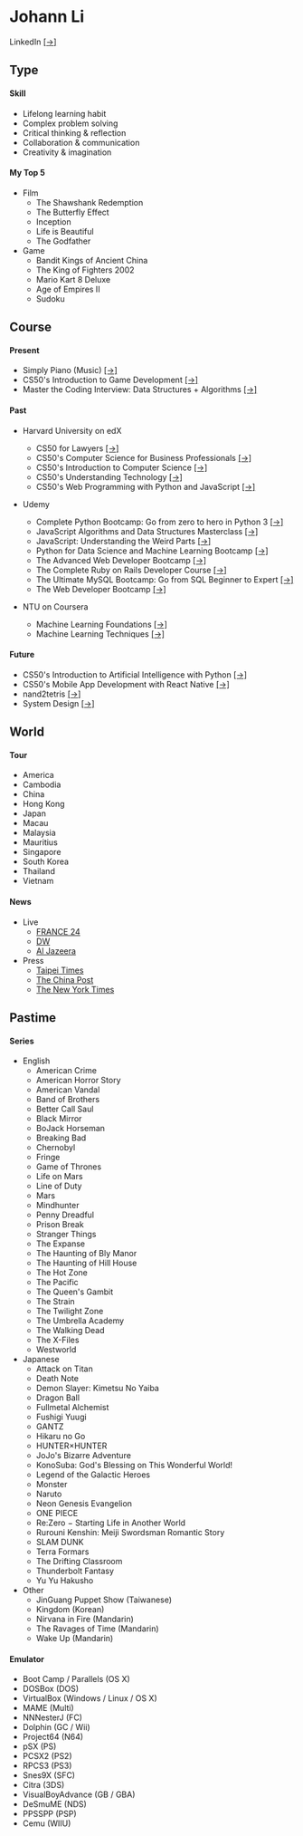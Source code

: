 # Johann Li
LinkedIn [[→]](https://www.linkedin.com/in/paint1024/)


## Type
#### Skill
  * Lifelong learning habit
  * Complex problem solving
  * Critical thinking & reflection
  * Collaboration & communication
  * Creativity & imagination

#### My Top 5
*  Film
    * The Shawshank Redemption
    * The Butterfly Effect
    * Inception
    * Life is Beautiful
    * The Godfather
* Game
    * Bandit Kings of Ancient China
    * The King of Fighters 2002
    * Mario Kart 8 Deluxe
    * Age of Empires II
    * Sudoku


## Course
#### Present
  * Simply Piano (Music) [[→]](https://apps.apple.com/tw/app/simply-piano-%E7%94%B1-joytunes-%E9%96%8B%E7%99%BC/id1019442026)
  * CS50's Introduction to Game Development [[→]](https://www.edx.org/course/cs50s-introduction-to-game-development)
  * Master the Coding Interview: Data Structures + Algorithms [[→]](https://www.udemy.com/master-the-coding-interview-data-structures-algorithms/)

#### Past
 * Harvard University on edX
    * CS50 for Lawyers [[→]](https://www.edx.org/course/cs50-for-lawyers)
    * CS50's Computer Science for Business Professionals [[→]](https://www.edx.org/course/cs50s-computer-science-for-business-professionals)
    * CS50's Introduction to Computer Science [[→]](https://www.edx.org/course/introduction-computer-science-harvardx-cs50x)
    * CS50's Understanding Technology [[→]](https://www.edx.org/course/cs50s-understanding-technology)
    * CS50's Web Programming with Python and JavaScript [[→]](https://www.edx.org/course/cs50s-web-programming-with-python-and-javascript)

  * Udemy
    * Complete Python Bootcamp: Go from zero to hero in Python 3 [[→]](https://www.udemy.com/complete-python-bootcamp/)
    * JavaScript Algorithms and Data Structures Masterclass [[→]](https://www.udemy.com/js-algorithms-and-data-structures-masterclass/)
    * JavaScript: Understanding the Weird Parts [[→]](https://www.udemy.com/understand-javascript/)
    * Python for Data Science and Machine Learning Bootcamp [[→]](https://www.udemy.com/python-for-data-science-and-machine-learning-bootcamp/)
    * The Advanced Web Developer Bootcamp [[→]](https://www.udemy.com/the-advanced-web-developer-bootcamp/)
    * The Complete Ruby on Rails Developer Course [[→]](https://www.udemy.com/the-complete-ruby-on-rails-developer-course/)
    * The Ultimate MySQL Bootcamp: Go from SQL Beginner to Expert [[→]](https://www.udemy.com/the-ultimate-mysql-bootcamp-go-from-sql-beginner-to-expert/)
    * The Web Developer Bootcamp [[→]](https://www.udemy.com/the-web-developer-bootcamp/)

  * NTU on Coursera
    * Machine Learning Foundations [[→]](https://www.youtube.com/playlist?list=PLXVfgk9fNX2I7tB6oIINGBmW50rrmFTqf)
    * Machine Learning Techniques [[→]](https://www.youtube.com/playlist?list=PLXVfgk9fNX2IQOYPmqjqWsNUFl2kpk1U2)

#### Future
  * CS50's Introduction to Artificial Intelligence with Python [[→]](https://www.edx.org/course/cs50s-introduction-to-artificial-intelligence-with-python)
  * CS50's Mobile App Development with React Native [[→]](https://www.edx.org/course/cs50s-mobile-app-development-with-react-native)
  * nand2tetris [[→]](https://zh-tw.coursera.org/search?query=Nand2Tetris)
  * System Design [[→]](https://www.interviewbit.com/courses/system-design/)


## World
#### Tour
  * America
  * Cambodia
  * China
  * Hong Kong
  * Japan
  * Macau
  * Malaysia
  * Mauritius
  * Singapore
  * South Korea
  * Thailand
  * Vietnam

#### News
  * Live
    * [FRANCE 24](https://www.youtube.com/channel/UCQfwfsi5VrQ8yKZ-UWmAEFg)
    * [DW](https://www.youtube.com/channel/UCknLrEdhRCp1aegoMqRaCZg)
    * [Al Jazeera](https://www.youtube.com/channel/UCNye-wNBqNL5ZzHSJj3l8Bg)
 * Press
    * [Taipei Times](http://www.taipeitimes.com)
    * [The China Post](https://chinapost.nownews.com)
    * [The New York Times](https://www.nytimes.com)


## Pastime
#### Series
  * English
    * American Crime
    * American Horror Story
    * American Vandal
    * Band of Brothers
    * Better Call Saul
    * Black Mirror
    * BoJack Horseman
    * Breaking Bad
    * Chernobyl
    * Fringe
    * Game of Thrones
    * Life on Mars
    * Line of Duty
    * Mars
    * Mindhunter
    * Penny Dreadful
    * Prison Break
    * Stranger Things
    * The Expanse
    * The Haunting of Bly Manor
    * The Haunting of Hill House
    * The Hot Zone
    * The Pacific
    * The Queen's Gambit
    * The Strain
    * The Twilight Zone
    * The Umbrella Academy
    * The Walking Dead
    * The X-Files
    * Westworld
  * Japanese
    * Attack on Titan
    * Death Note
    * Demon Slayer: Kimetsu No Yaiba
    * Dragon Ball
    * Fullmetal Alchemist
    * Fushigi Yuugi
    * GANTZ
    * Hikaru no Go
    * HUNTER×HUNTER
    * JoJo's Bizarre Adventure
    * KonoSuba: God's Blessing on This Wonderful World!
    * Legend of the Galactic Heroes
    * Monster
    * Naruto
    * Neon Genesis Evangelion
    * ONE PIECE
    * Re:Zero − Starting Life in Another World
    * Rurouni Kenshin: Meiji Swordsman Romantic Story
    * SLAM DUNK
    * Terra Formars
    * The Drifting Classroom
    * Thunderbolt Fantasy
    * Yu Yu Hakusho
  * Other
    * JinGuang Puppet Show (Taiwanese)
    * Kingdom (Korean)
    * Nirvana in Fire (Mandarin)
    * The Ravages of Time (Mandarin)
    * Wake Up (Mandarin)

#### Emulator
  * Boot Camp / Parallels (OS X)
  * DOSBox (DOS)
  * VirtualBox (Windows / Linux / OS X)
  * MAME (Multi)
  * NNNesterJ (FC)
  * Dolphin (GC / Wii)
  * Project64 (N64)
  * pSX (PS)
  * PCSX2 (PS2)
  * RPCS3 (PS3)
  * Snes9X (SFC)
  * Citra (3DS)
  * VisualBoyAdvance (GB / GBA)
  * DeSmuME (NDS)
  * PPSSPP (PSP)
  * Cemu (WIIU)
